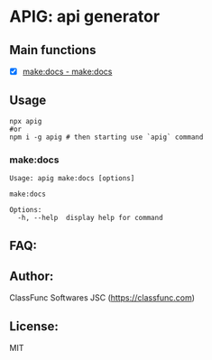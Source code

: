 # APIG: api generator

## Main functions

- [x] [make:docs - make:docs](#make:docs)

## Usage

```shell
npx apig
#or
npm i -g apig # then starting use `apig` command
```

### <a id="make:docs">make:docs</a>

```
Usage: apig make:docs [options]

make:docs

Options:
  -h, --help  display help for command

```

## FAQ:

## Author:

ClassFunc Softwares JSC (https://classfunc.com)

## License:

MIT

